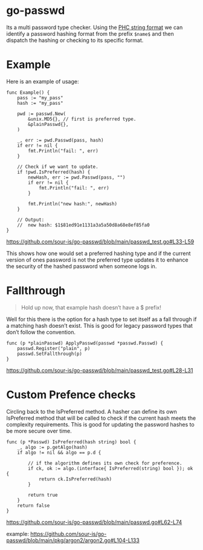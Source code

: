 # go-passwd
 Its a multi password type checker. Using the [PHC string format](https://github.com/P-H-C/phc-string-format/blob/master/phc-sf-spec.md) we can identify a password hashing format from the prefix `$name$` and then dispatch the hashing or checking to its specific format.


# Example

Here is an example of usage:

```
func Example() {
	pass := "my_pass"
	hash := "my_pass"

	pwd := passwd.New(
		&unix.MD5{}, // first is preferred type.
		&plainPasswd{},
	)

	_, err := pwd.Passwd(pass, hash)
	if err != nil {
		fmt.Println("fail: ", err)
	}

	// Check if we want to update.
	if !pwd.IsPreferred(hash) {
		newHash, err := pwd.Passwd(pass, "")
		if err != nil {
			fmt.Println("fail: ", err)
		}

		fmt.Println("new hash:", newHash)
	}

	// Output:
	//  new hash: $1$81ed91e1131a3a5a50d8a68e8ef85fa0
}
```
https://github.com/sour-is/go-passwd/blob/main/passwd_test.go#L33-L59

This shows how one would set a preferred hashing type and if the current version of ones password is not the preferred type updates it to enhance the security of the hashed password when someone logs in.


# Fallthrough

> Hold up now, that example hash doesn’t have a $ prefix!

Well for this there is the option for a hash type to set itself as a fall through if a matching hash doesn’t exist. This is good for legacy password types that don’t follow the convention.

```
func (p *plainPasswd) ApplyPasswd(passwd *passwd.Passwd) {
	passwd.Register("plain", p)
	passwd.SetFallthrough(p)
}
```

https://github.com/sour-is/go-passwd/blob/main/passwd_test.go#L28-L31


# Custom Prefence checks

Circling back to the IsPreferred method. A hasher can define its own IsPreferred method that will be called to check if the current hash meets the complexity requirements. This is good for updating the password hashes to be more secure over time.

```
func (p *Passwd) IsPreferred(hash string) bool {
	_, algo := p.getAlgo(hash)
	if algo != nil && algo == p.d {

		// if the algorithm defines its own check for preference.
		if ck, ok := algo.(interface{ IsPreferred(string) bool }); ok {
			return ck.IsPreferred(hash)
		}

		return true
	}
	return false
}
```

https://github.com/sour-is/go-passwd/blob/main/passwd.go#L62-L74

example: https://github.com/sour-is/go-passwd/blob/main/pkg/argon2/argon2.go#L104-L133
